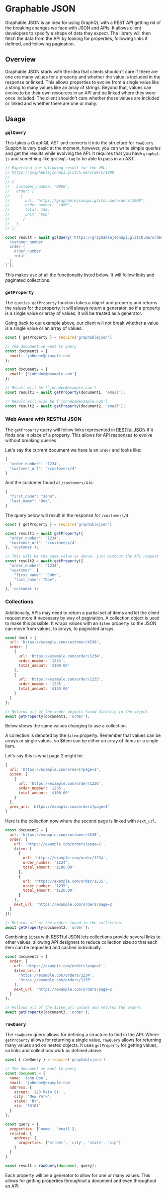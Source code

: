 # Graphable JSON

Graphable JSON is an idea for using GraphQL with a REST API getting rid of the breaking changes we face with JSON and APIs. It allows client developers to specify a shape of data they expect. The library will then fetch the data from the API by looking for properties, following links if defined, and following pagination.

## Overview

Graphable JSON starts with the idea that clients shouldn't care if there are one ore many values for a property and whether the value is included in the response or linked. This allows properties to evolve from a single value like a string to many values like an array of strings. Beyond that, values can evolve to be their own resources in an API and be linked where they were once included. The client shouldn't care whether those values are included or linked and whether there are one or many.

## Usage

### `gqlQuery`

This takes a GraphQL AST and converts it into the structure for `rawQuery`. Support is very basic at the moment, however, you can write simple queries and get the results while evolving the API. It requires that you have `graphql-js` and something like `graphql-tag` to be able to pass in an AST.

```js
// Expecting the following result for the URL:
// https://graphablejsonapi.glitch.me/orders/1000
//
// {
//   customer_number: "8000",
//   order: [
//     {
//       url: "https://graphablejsonapi.glitch.me/orders/1000",
//       order_number: "1000",
//       total: 150,
//       unit: "USD"
//      }
//   ]
// };

const result = await gqlQuery('https://graphablejsonapi.glitch.me/orders/1000', gql`{
  customer_number
  order {
    order_number
    total
  }
}`);
```

This makes use of all the functionality listed below. It will follow links and paginated collections.

### `getProperty`

The `queries.getProperty` function takes a object and property and returns the values for the property. It will always return a generator, so if a property is a single value or array of values, it will be treated as a generator.

Going back to our example above, our client will not break whether a value is a single value or an array of values.

```js
const { getProperty } = require('graphablejson')

// The document we want to query
const document1 = {
  email: 'johndoe@example.com'
};

const document2 = {
  email: ['johndoe@example.com']
};

// Result will be ['johndoe@example.com']
const result1 = await getProperty(document1, 'email');

// Result will also be ['johndoe@example.com']
const result2 = await getProperty(document2, 'email');
```

### Web Aware with RESTful JSON

The `getProperty` query will follow links represented in [RESTful JSON](https://restfuljson.org) if it finds one in place of a property. This allows for API responses to evolve without breaking queries.

Let's say the current document we have is an `order` and looks like:

```js
{
  "order_number": "1234",
  "customer_url": "/customers/4"
}
```

And the customer found at `/customers/4` is:

```js
{
  "first_name": "John",
  "last_name": "Doe",
}
```

The query below will result in the response for `/customers/4`.

```js
const { getProperty } = require('graphablejson')

const result1 = await getProperty({
  "order_number": "1234",
  "customer_url": "/customers/4"
}, 'customer');

// This will be the same value as above, just without the API request
const result2 = await getProperty({
  "order_number": "1234",
  "customer": {
    "first_name": "John",
    "last_name": "Doe",
  }
}, 'customer');
```

### Collections

Additionally, APIs may need to return a partial set of items and let the client request more if necessary by way of pagination. A collection object is used to make this possible. It wraps values with an `$item` property so the JSON can move from values, to arrays, to paginated arrays.

```js
const doc1 = {
  url: 'https://example.com/customer/4538',
  order: [
    {
      url: 'https://example.com/order/1234',
      order_number: '1234',
      total_amount: '$100.00'
    },
    {
      url: 'https://example.com/order/1235',
      order_number: '1235',
      total_amount: '$120.00'
    }
  ]
};

// Returns all of the order objects found directly in the object
await getProperty(document1, 'order');
```

Below shows the same values changing to use a collection.

A collection is denoted by the `$item` property. Remember that values can be arrays or single values, so $item can be either an
array of items or a single item.

Let's say this is what page 2 might be.

```js
{
  url: 'https://example.com/orders?page=2',
  $item: [
    {
      url: 'https://example.com/order/1236',
      order_number: '1236',
      total_amount: '$100.00'
    }
  ],
  prev_url: 'https://example.com/orders?page=1'
}
```

Here is the collection now where the second page is linked with `next_url`.

```js
const document2 = {
  url: 'https://example.com/customer/4538',
  order: {
    url: 'https://example.com/orders?page=1',
    $item: [
      {
        url: 'https://example.com/order/1234',
        order_number: '1234',
        total_amount: '$100.00'
      },
      {
        url: 'https://example.com/order/1235',
        order_number: '1235',
        total_amount: '$120.00'
      }
    ],
    next_url: 'https://example.com/orders?page=2'
  }
});

// Returns all of the orders found in the collection.
await getProperty(document2, 'order');
```

Combining `$item` with RESTful JSON lets collections provide several links to other values, allowing API designers to reduce collection size so that each item can be requested and cached individually.

```js
const document3 = {
  order: {
    url: 'https://example.com/orders?page=1',
    $item_url: [
      'https://example.com/orders/1234',
      'https://example.com/orders/1235'
    ],
    next_url: 'https://example.com/orders?page=2'
  }
};

// Follows all of the $item_url values and returns the orders
await getProperty(document3, 'order');
```

### `rawQuery`

The `rawQuery` query allows for defining a structure to find in the API. Where `getProperty` allows for returning a single value, `rawQuery` allows for returning many values and on nested objects. It uses `getProperty` for getting values, so links and collections work as defined above.

```js
const { rawQuery } = require('graphablejson')

// The document we want to query
const document = {
  name: 'John Doe',
  email: 'johndoe@example.com'
  address: {
    street: '123 Main St.',
    city: 'New York',
    state: 'NY',
    zip: '10101'
  }
};

const query = {
  properties: ['name', 'email'],
  related: {
    address: {
      properties: ['street', 'city', 'state', 'zip']
    }
  }
}

const result = rawQuery(document, query);
```

Each property will be a generator to allow for one or many values. This allows for getting properties throughout a document and even throughout an API.

